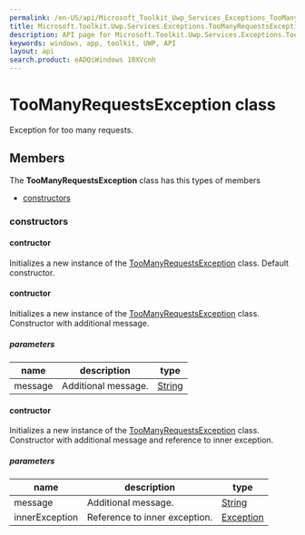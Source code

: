 ```yaml
---
permalink: /en-US/api/Microsoft_Toolkit_Uwp_Services_Exceptions_TooManyRequestsException.htm
title: Microsoft.Toolkit.Uwp.Services.Exceptions.TooManyRequestsException API 
description: API page for Microsoft.Toolkit.Uwp.Services.Exceptions.TooManyRequestsException
keywords: windows, app, toolkit, UWP, API
layout: api
search.product: eADQiWindows 10XVcnh
---
```



# TooManyRequestsException class

Exception for too many requests.

## Members

The **TooManyRequestsException** class has this types of members

* [constructors](#constructors)

### constructors

#### contructor

Initializes a new instance of the [TooManyRequestsException](Microsoft_Toolkit_Uwp_Services_Exceptions_TooManyRequestsException.htm) class. Default constructor.



#### contructor

Initializes a new instance of the [TooManyRequestsException](Microsoft_Toolkit_Uwp_Services_Exceptions_TooManyRequestsException.htm) class. Constructor with additional message.

##### parameters



| name | description | type || --- | --- | --- || message | Additional message. | [String](https://msdn.microsoft.com/library/windows/apps/System.String) |


#### contructor

Initializes a new instance of the [TooManyRequestsException](Microsoft_Toolkit_Uwp_Services_Exceptions_TooManyRequestsException.htm) class. Constructor with additional message and reference to inner exception.

##### parameters



| name | description | type || --- | --- | --- || message | Additional message. | [String](https://msdn.microsoft.com/library/windows/apps/System.String) || innerException | Reference to inner exception. | [Exception](https://msdn.microsoft.com/library/windows/apps/System.Exception) |

